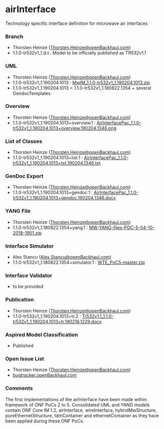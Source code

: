 # airInterface
Technology specific interface definition for microwave air interfaces

### Branch
- Thorsten Heinze (Thorsten.Heinze@openBackhaul.com)
- 1.1.0-tr532v1_1.d.t : Model to be officially published as TR532v1.1

### UML
- Thorsten Heinze (Thorsten.Heinze@openBackhaul.com)
- 1.1.0-tr532v1_1.190204.1013 : [MwIM_1.1.0-tr532v1_1.190204.1013.zip](./MwIM_1.1.0-tr532v1_1.190204.1013.zip)
- 1.1.0-tr532v1_1.190204.1013 = 1.1.0-tr532v1_1.180822.1354 + several GendocTemplates

### Overview 
- Thorsten Heinze (Thorsten.Heinze@openBackhaul.com)
- 1.1.0-tr532v1_1.190204.1013+overview.1 : [AirInterfacePac_1.1.0-tr532v1_1.190204.1013+overview.190204.1346.png 	](./AirInterfacePac_1.1.0-tr532v1_1.190204.1013+overview.190204.1346.png 	)

### List of Classes
- Thorsten Heinze (Thorsten.Heinze@openBackhaul.com)
- 1.1.0-tr532v1_1.190204.1013+list.1 : [AirInterfacePac_1.1.0-tr532v1_1.190204.1013+txt.190204.1346.txt](./AirInterfacePac_1.1.0-tr532v1_1.190204.1013+txt.190204.1346.txt)

### GenDoc Export
- Thorsten Heinze (Thorsten.Heinze@openBackhaul.com)
- 1.1.0-tr532v1_1.190204.1013+gendoc.1 : [AirInterfacePac_1.1.0-tr532v1_1.190204.1013+gendoc.190204.1346.docx](./AirInterfacePac_1.1.0-tr532v1_1.190204.1013+gendoc.190204.1346.docx)

### YANG File
- Thorsten Heinze (Thorsten.Heinze@openBackhaul.com)
- 1.1.0-tr532v1_1.180822.1354+yang.1 : [MW-YANG-files-POC-5-04-10-2018-1901.zip](./MW-YANG-files-POC-5-04-10-2018-1901.zip)

### Interface Simulator
- Alex Stancu (Alex.Stancu@openBackhaul.com)
- 1.1.0-tr532v1_1.180822.1354+simulator.1 : [WTE_PoC5-master.zip](./WTE_PoC5-master.zip)

### Interface Validator
- to be provided

### Publication
- Thorsten Heinze (Thorsten.Heinze@openBackhaul.com)
- 1.1.0-tr532v1_1.190204.1013+tr.2 : [Tr532v1.1_1.1.0-tr532v1_1.190204.1013+tr.190216.1229.docx](./Tr532v1.1_1.1.0-tr532v1_1.190204.1013+tr.190216.1229.docx)

### Aspired Model Classification
- Published

### Open Issue List
- Thorsten Heinze (Thorsten.Heinze@openBackhaul.com)
- [bugtracker.openBackhaul.com](https://bugtracker.openBackhaul.com)

### Comments
The first implementations of the airInterface have been made within framework of ONF PoCs 2 to 5. Consolidated UML and YANG models contain ONF Core IM 1.2, airInterface, wireInterface, hybridMwStructure, pureEthernetStructure, tdmContainer and ethernetContainer as they have been applied during these ONF PoCs.
